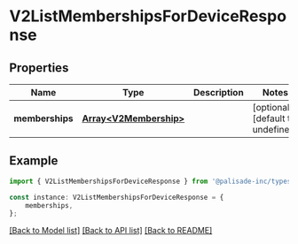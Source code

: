 # V2ListMembershipsForDeviceResponse


## Properties

Name | Type | Description | Notes
------------ | ------------- | ------------- | -------------
**memberships** | [**Array&lt;V2Membership&gt;**](V2Membership.md) |  | [optional] [default to undefined]

## Example

```typescript
import { V2ListMembershipsForDeviceResponse } from '@palisade-inc/typescript-sdk';

const instance: V2ListMembershipsForDeviceResponse = {
    memberships,
};
```

[[Back to Model list]](../README.md#documentation-for-models) [[Back to API list]](../README.md#documentation-for-api-endpoints) [[Back to README]](../README.md)
